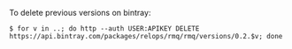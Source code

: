 To delete previous versions on bintray:

	$ for v in ..; do http --auth USER:APIKEY DELETE https://api.bintray.com/packages/relops/rmq/rmq/versions/0.2.$v; done